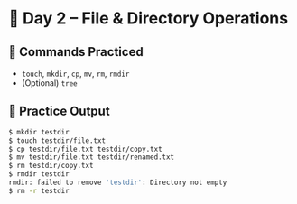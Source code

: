 # 📂 Day 2 – File & Directory Operations

## 🔧 Commands Practiced
- `touch`, `mkdir`, `cp`, `mv`, `rm`, `rmdir`
- (Optional) `tree`

## 🧪 Practice Output

```bash
$ mkdir testdir
$ touch testdir/file.txt
$ cp testdir/file.txt testdir/copy.txt
$ mv testdir/file.txt testdir/renamed.txt
$ rm testdir/copy.txt
$ rmdir testdir
rmdir: failed to remove 'testdir': Directory not empty
$ rm -r testdir
